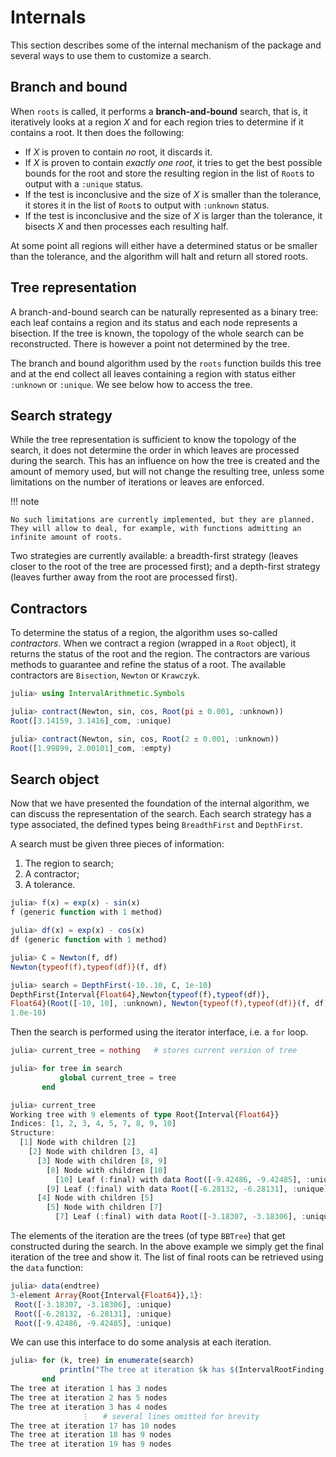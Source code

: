 # Internals

This section describes some of the internal mechanism of the package and several ways to use them to customize a search.

## Branch and bound

When `roots` is called, it performs a **branch-and-bound** search, that is, it iteratively looks at a region $X$ and for each region tries to determine if it contains a root. It then does the following:
  - If $X$ is proven to contain *no* root, it discards it.
  - If $X$ is proven to contain *exactly one root*, it tries to get the best possible bounds for the root and store the resulting region in the list of `Root`s to output with a `:unique` status.
  - If the test is inconclusive and the size of $X$ is smaller than the tolerance, it stores it in the list of `Root`s to output with `:unknown` status.
  - If the test is inconclusive and the size of $X$ is larger than the tolerance, it bisects $X$ and then processes each resulting half.

At some point all regions will either have a determined status or be smaller than the tolerance, and the algorithm will halt and return all stored roots.

## Tree representation

A branch-and-bound search can be naturally represented as a binary tree: each leaf contains a region and its status and each node represents a bisection. If the tree is known, the topology of the whole search can be reconstructed. There is however a point not determined by the tree.

The branch and bound algorithm used by the `roots` function builds this tree and at the end collect all leaves containing a region with status either `:unknown` or `:unique`. We see below how to access the tree.

## Search strategy

While the tree representation is sufficient to know the topology of the search, it does not determine the order in which leaves are processed during the search. This has an influence on how the tree is created and the amount of memory used, but will not change the resulting tree, unless some limitations on the number of iterations or leaves are enforced.

!!! note

    No such limitations are currently implemented, but they are planned. They will allow to deal, for example, with functions admitting an infinite amount of roots.

Two strategies are currently available: a breadth-first strategy (leaves closer to the root of the tree are processed first); and a depth-first strategy (leaves further away from the root are processed first).

## Contractors

To determine the status of a region, the algorithm uses so-called *contractors*.
When we contract a region (wrapped in a `Root` object),
it returns the status of the root and the region.
The contractors are various methods to guarantee and refine the
status of a root.
The available contractors are `Bisection`, `Newton` or `Krawczyk`.

```jl
julia> using IntervalArithmetic.Symbols

julia> contract(Newton, sin, cos, Root(pi ± 0.001, :unknown))
Root([3.14159, 3.1416]_com, :unique)

julia> contract(Newton, sin, cos, Root(2 ± 0.001, :unknown))
Root([1.99899, 2.00101]_com, :empty)
```

## Search object

Now that we have presented the foundation of the internal algorithm, we can discuss the representation of the search. Each search strategy has a type associated, the defined types being `BreadthFirst` and `DepthFirst`.

A search must be given three pieces of information:
  1. The region to search;
  2. A contractor;
  3. A tolerance.

```jl
julia> f(x) = exp(x) - sin(x)
f (generic function with 1 method)

julia> df(x) = exp(x) - cos(x)
df (generic function with 1 method)

julia> C = Newton(f, df)
Newton{typeof(f),typeof(df)}(f, df)

julia> search = DepthFirst(-10..10, C, 1e-10)
DepthFirst{Interval{Float64},Newton{typeof(f),typeof(df)},
Float64}(Root([-10, 10], :unknown), Newton{typeof(f),typeof(df)}(f, df),
1.0e-10)
```

Then the search is performed using the iterator interface, i.e. a `for` loop.

```jl
julia> current_tree = nothing   # stores current version of tree

julia> for tree in search
           global current_tree = tree
       end

julia> current_tree
Working tree with 9 elements of type Root{Interval{Float64}}
Indices: [1, 2, 3, 4, 5, 7, 8, 9, 10]
Structure:
  [1] Node with children [2]
    [2] Node with children [3, 4]
      [3] Node with children [8, 9]
        [8] Node with children [10]
          [10] Leaf (:final) with data Root([-9.42486, -9.42485], :unique)
        [9] Leaf (:final) with data Root([-6.28132, -6.28131], :unique)
      [4] Node with children [5]
        [5] Node with children [7]
          [7] Leaf (:final) with data Root([-3.18307, -3.18306], :unique)
```

The elements of the iteration are the trees (of type `BBTree`) that get constructed during the search. In the above example we simply get the final iteration of the tree and show it. The list of final roots can be retrieved using the `data` function:

```jl
julia> data(endtree)
3-element Array{Root{Interval{Float64}},1}:
 Root([-3.18307, -3.18306], :unique)
 Root([-6.28132, -6.28131], :unique)
 Root([-9.42486, -9.42485], :unique)
```

We can use this interface to do some analysis at each iteration.

```jl
julia> for (k, tree) in enumerate(search)
           println("The tree at iteration $k has $(IntervalRootFinding.nnodes(tree)) nodes")
       end
The tree at iteration 1 has 3 nodes
The tree at iteration 2 has 5 nodes
The tree at iteration 3 has 4 nodes
                ⋮   # several lines omitted for brevity
The tree at iteration 17 has 10 nodes
The tree at iteration 18 has 9 nodes
The tree at iteration 19 has 9 nodes
```
